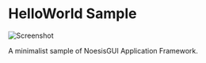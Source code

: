 # HelloWorld Sample

![Screenshot](https://raw.githubusercontent.com/Noesis/Noesis.github.io/master/NoesisGUI/Samples/HelloWorld/Screenshot.png)

A minimalist sample of NoesisGUI Application Framework.